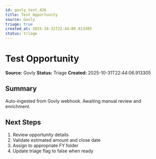 ```yaml
---
id: govly_test_426
title: Test Opportunity
source: Govly
triage: true
created_at: 2025-10-31T22:44:06.913305
status: triage
---
```


# Test Opportunity

**Source:** Govly
**Status:** Triage
**Created:** 2025-10-31T22:44:06.913305

## Summary

Auto-ingested from Govly webhook. Awaiting manual review and enrichment.

## Next Steps

1. Review opportunity details
2. Validate estimated amount and close date
3. Assign to appropriate FY folder
4. Update triage flag to false when ready
